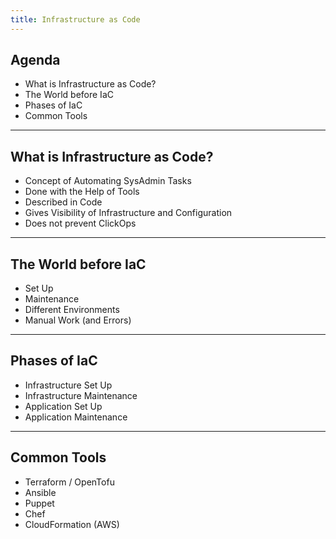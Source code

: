 ```yaml
---
title: Infrastructure as Code
---
```


## Agenda

- What is Infrastructure as Code?
- The World before IaC
- Phases of IaC
- Common Tools

---

## What is Infrastructure as Code?

- Concept of Automating SysAdmin Tasks
- Done with the Help of Tools
- Described in Code
- Gives Visibility of Infrastructure and Configuration
- Does not prevent ClickOps

---

## The World before IaC

- Set Up
- Maintenance
- Different Environments
- Manual Work (and Errors)

---

## Phases of IaC

- Infrastructure Set Up
- Infrastructure Maintenance
- Application Set Up
- Application Maintenance

---

## Common Tools

- Terraform / OpenTofu
- Ansible
- Puppet
- Chef
- CloudFormation (AWS)
